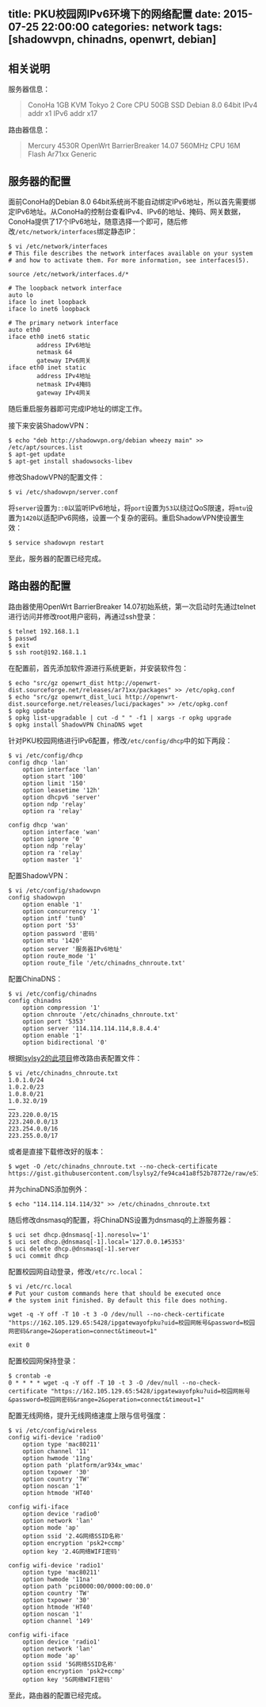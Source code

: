 title: PKU校园网IPv6环境下的网络配置
date: 2015-07-25 22:00:00
categories: network
tags: [shadowvpn, chinadns, openwrt, debian]
---

## 相关说明

服务器信息：

> ConoHa 1GB KVM Tokyo
> 2 Core CPU
> 50GB SSD
> Debian 8.0 64bit
> IPv4 addr x1
> IPv6 addr x17

路由器信息：

> Mercury 4530R OpenWrt BarrierBreaker 14.07
> 560MHz CPU
> 16M Flash
> Ar71xx Generic

## 服务器的配置

面前ConoHa的Debian 8.0 64bit系统尚不能自动绑定IPv6地址，所以首先需要绑定IPv6地址。从ConoHa的控制台查看IPv4、IPv6的地址、掩码、网关数据，ConoHa提供了17个IPv6地址，随意选择一个即可，随后修改`/etc/network/interfaces`绑定静态IP：

    $ vi /etc/network/interfaces
    # This file describes the network interfaces available on your system
    # and how to activate them. For more information, see interfaces(5).

    source /etc/network/interfaces.d/*

    # The loopback network interface
    auto lo
    iface lo inet loopback
    iface lo inet6 loopback

    # The primary network interface
    auto eth0
    iface eth0 inet6 static
            address IPv6地址
            netmask 64
            gateway IPv6网关
    iface eth0 inet static
            address IPv4地址
            netmask IPv4掩码
            gateway IPv4网关

随后重启服务器即可完成IP地址的绑定工作。

接下来安装ShadowVPN：

    $ echo "deb http://shadowvpn.org/debian wheezy main" >> /etc/apt/sources.list
    $ apt-get update
    $ apt-get install shadowsocks-libev

修改ShadowVPN的配置文件：

    $ vi /etc/shadowvpn/server.conf

将`server`设置为`::0`以监听IPv6地址，将`port`设置为`53`以绕过QoS限速，将`mtu`设置为`1420`以适配IPv6网络，设置一个复杂的密码。重启ShadowVPN使设置生效：

    $ service shadowvpn restart

至此，服务器的配置已经完成。

## 路由器的配置

路由器使用OpenWrt BarrierBreaker 14.07初始系统，第一次启动时先通过telnet进行访问并修改root用户密码，再通过ssh登录：

    $ telnet 192.168.1.1
    $ passwd
    $ exit
    $ ssh root@192.168.1.1

在配置前，首先添加软件源进行系统更新，并安装软件包：

    $ echo "src/gz openwrt_dist http://openwrt-dist.sourceforge.net/releases/ar71xx/packages" >> /etc/opkg.conf
    $ echo "src/gz openwrt_dist_luci http://openwrt-dist.sourceforge.net/releases/luci/packages" >> /etc/opkg.conf
    $ opkg update
    $ opkg list-upgradable | cut -d " " -f1 | xargs -r opkg upgrade
    $ opkg install ShadowVPN ChinaDNS wget

针对PKU校园网络进行IPv6配置，修改`/etc/config/dhcp`中的如下两段：

    $ vi /etc/config/dhcp
    config dhcp 'lan'
        option interface 'lan'
        option start '100'
        option limit '150'
        option leasetime '12h'
        option dhcpv6 'server'
        option ndp 'relay'
        option ra 'relay'

    config dhcp 'wan'
        option interface 'wan'
        option ignore '0'
        option ndp 'relay'
        option ra 'relay'
        option master '1'

配置ShadowVPN：

    $ vi /etc/config/shadowvpn
    config shadowvpn
        option enable '1'
        option concurrency '1'
        option intf 'tun0'
        option port '53'
        option password '密码'
        option mtu '1420'
        option server '服务器IPv6地址'
        option route_mode '1'
        option route_file '/etc/chinadns_chnroute.txt'

配置ChinaDNS：

    $ vi /etc/config/chinadns
    config chinadns
        option compression '1'
        option chnroute '/etc/chinadns_chnroute.txt'
        option port '5353'
        option server '114.114.114.114,8.8.4.4'
        option enable '1'
        option bidirectional '0'

根据[lsylsy2的此项目](https://gist.github.com/lsylsy2/fe94ca41a8f52b78772e)修改路由表配置文件：

    $ vi /etc/chinadns_chnroute.txt
    1.0.1.0/24
    1.0.2.0/23
    1.0.8.0/21
    1.0.32.0/19
    ……
    223.220.0.0/15
    223.240.0.0/13
    223.254.0.0/16
    223.255.0.0/17

或者是直接下载修改好的版本：

    $ wget -O /etc/chinadns_chnroute.txt --no-check-certificate https://gist.githubusercontent.com/lsylsy2/fe94ca41a8f52b78772e/raw/e51449a7d76d153d3df6934d285d7871cb0862ae/cidr_merge

并为chinaDNS添加例外：

    $ echo "114.114.114.114/32" >> /etc/chinadns_chnroute.txt

随后修改dnsmasq的配置，将ChinaDNS设置为dnsmasq的上游服务器：

    $ uci set dhcp.@dnsmasq[-1].noresolv='1'
    $ uci set dhcp.@dnsmasq[-1].local='127.0.0.1#5353'
    $ uci delete dhcp.@dnsmasq[-1].server
    $ uci commit dhcp

配置校园网自动登录，修改`/etc/rc.local`：

    $ vi /etc/rc.local
    # Put your custom commands here that should be executed once
    # the system init finished. By default this file does nothing.

    wget -q -Y off -T 10 -t 3 -O /dev/null --no-check-certificate "https://162.105.129.65:5428/ipgatewayofpku?uid=校园网帐号&password=校园网密码&range=2&operation=connect&timeout=1"

    exit 0

配置校园网保持登录：

    $ crontab -e
    0 * * * * wget -q -Y off -T 10 -t 3 -O /dev/null --no-check-certificate "https://162.105.129.65:5428/ipgatewayofpku?uid=校园网帐号&password=校园网密码&range=2&operation=connect&timeout=1"

配置无线网络，提升无线网络速度上限与信号强度：

    $ vi /etc/config/wireless
    config wifi-device 'radio0'
        option type 'mac80211'
        option channel '11'
        option hwmode '11ng'
        option path 'platform/ar934x_wmac'
        option txpower '30'
        option country 'TW'
        option noscan '1'
        option htmode 'HT40'

    config wifi-iface
        option device 'radio0'
        option network 'lan'
        option mode 'ap'
        option ssid '2.4G网络SSID名称'
        option encryption 'psk2+ccmp'
        option key '2.4G网络WIFI密码'

    config wifi-device 'radio1'
        option type 'mac80211'
        option hwmode '11na'
        option path 'pci0000:00/0000:00:00.0'
        option country 'TW'
        option txpower '30'
        option htmode 'HT40'
        option noscan '1'
        option channel '149'

    config wifi-iface
        option device 'radio1'
        option network 'lan'
        option mode 'ap'
        option ssid '5G网络SSID名称'
        option encryption 'psk2+ccmp'
        option key '5G网络WIFI密码'

至此，路由器的配置已经完成。
